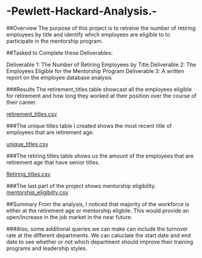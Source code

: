 # -Pewlett-Hackard-Analysis.-
##Overview
The purpose of this project is to retreive the number of retiring employees by title and identify which employees are eligible to to participate in the mentorship program.

##Tasked to Complete these Deliverables:

Deliverable 1: The Number of Retiring Employees by Title
Deliverable 2: The Employees Eligible for the Mentorship Program
Deliverable 3: A written report on the employee database analysis

###Results
The retirement_titles table showcast all the employees eligible for retirement and how long they worked at their position over the course of their career.

[retirement_titles.csv](https://github.com/JewelIrvin/-Pewlett-Hackard-Analysis.-/files/10118875/retirement_titles.csv)


###The unique titles table I created shows the most recent title of employees that are retirement age.

[unique_titles.csv](https://github.com/JewelIrvin/-Pewlett-Hackard-Analysis.-/files/10118877/unique_titles.csv)

###The retiring titles table shows us the amount of the employees that are retirement age that have senior titles.

[Retiring_titles.csv](https://github.com/JewelIrvin/-Pewlett-Hackard-Analysis.-/files/10118879/Retiring_titles.csv)


###The last part of the project shows mentorship eligibility.
[mentorship_eligibilty.csv](https://github.com/JewelIrvin/-Pewlett-Hackard-Analysis.-/files/10118880/mentorship_eligibilty.csv)

##Summary
From the analysis, I noticed that majority of the workforce is either at the retirement age or mentorship eligbile. This would provide an open/increase in the job market in the near future.

###Also, some additional queries we can make can include the turnover rate at the different departments. We can caluclate the start date and end date to see whether or not which department should improve their training programs and leadership styles.
